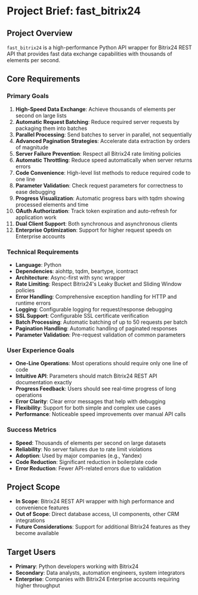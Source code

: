 # Project Brief: fast_bitrix24

## Project Overview
`fast_bitrix24` is a high-performance Python API wrapper for Bitrix24 REST API that provides fast data exchange capabilities with thousands of elements per second.

## Core Requirements

### Primary Goals
1. **High-Speed Data Exchange**: Achieve thousands of elements per second on large lists
2. **Automatic Request Batching**: Reduce required server requests by packaging them into batches
3. **Parallel Processing**: Send batches to server in parallel, not sequentially
4. **Advanced Pagination Strategies**: Accelerate data extraction by orders of magnitude
5. **Server Failure Prevention**: Respect all Bitrix24 rate limiting policies
6. **Automatic Throttling**: Reduce speed automatically when server returns errors
7. **Code Convenience**: High-level list methods to reduce required code to one line
8. **Parameter Validation**: Check request parameters for correctness to ease debugging
9. **Progress Visualization**: Automatic progress bars with tqdm showing processed elements and time
10. **OAuth Authorization**: Track token expiration and auto-refresh for application work
11. **Dual Client Support**: Both synchronous and asynchronous clients
12. **Enterprise Optimization**: Support for higher request speeds on Enterprise accounts

### Technical Requirements
- **Language**: Python
- **Dependencies**: aiohttp, tqdm, beartype, icontract
- **Architecture**: Async-first with sync wrapper
- **Rate Limiting**: Respect Bitrix24's Leaky Bucket and Sliding Window policies
- **Error Handling**: Comprehensive exception handling for HTTP and runtime errors
- **Logging**: Configurable logging for request/response debugging
- **SSL Support**: Configurable SSL certificate verification
- **Batch Processing**: Automatic batching of up to 50 requests per batch
- **Pagination Handling**: Automatic handling of paginated responses
- **Parameter Validation**: Pre-request validation of common parameters

### User Experience Goals
- **One-Line Operations**: Most operations should require only one line of code
- **Intuitive API**: Parameters should match Bitrix24 REST API documentation exactly
- **Progress Feedback**: Users should see real-time progress of long operations
- **Error Clarity**: Clear error messages that help with debugging
- **Flexibility**: Support for both simple and complex use cases
- **Performance**: Noticeable speed improvements over manual API calls

### Success Metrics
- **Speed**: Thousands of elements per second on large datasets
- **Reliability**: No server failures due to rate limit violations
- **Adoption**: Used by major companies (e.g., Yandex)
- **Code Reduction**: Significant reduction in boilerplate code
- **Error Reduction**: Fewer API-related errors due to validation

## Project Scope
- **In Scope**: Bitrix24 REST API wrapper with high performance and convenience features
- **Out of Scope**: Direct database access, UI components, other CRM integrations
- **Future Considerations**: Support for additional Bitrix24 features as they become available

## Target Users
- **Primary**: Python developers working with Bitrix24
- **Secondary**: Data analysts, automation engineers, system integrators
- **Enterprise**: Companies with Bitrix24 Enterprise accounts requiring higher throughput
